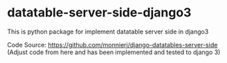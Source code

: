 # datatable-server-side-django3
This is python package for implement datatable server side in django3

Code Source: https://github.com/monnierj/django-datatables-server-side (Adjust code from here and has been implemented and tested to django 3)

